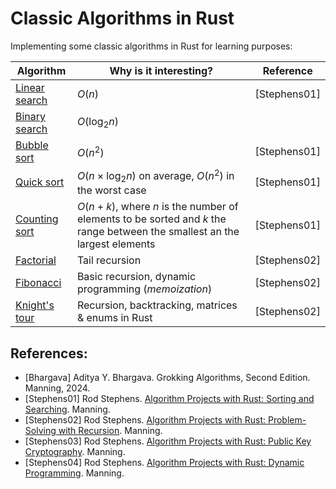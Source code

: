# Classic Algorithms in Rust

Implementing some classic algorithms in Rust for learning purposes:

| Algorithm                                                                                                                                        | Why is it interesting?         |   Reference  |
|--------------------------------------------------------------------------------------------------------------------------------------------------|--------------------------------|--------------|
| [Linear search](https://github.com/rheradio/classic-algorithms-in-rust/blob/main/sort_and_search/src/search/linear_search.rs)                    | $O(n)$                         | [Stephens01] |
| [Binary search](https://github.com/rheradio/classic-algorithms-in-rust/blob/main/sort_and_search/src/search/binary_search.rs)                    | $O(\mathrm{log}_2 n)$          |            | [Selection sort](https://github.com/rheradio/classic-algorithms-in-rust/blob/main/sort_and_search/src/sort/selection_sort.rs)                    | $O(n^2)$                       |   [Stephens01] |        
| [Bubble sort](https://github.com/rheradio/classic-algorithms-in-rust/blob/main/sort_and_search/src/sort/bubble_sort.rs)                          | $O(n^2)$                       | [Stephens01] |
| [Quick sort](https://github.com/rheradio/classic-algorithms-in-rust/blob/main/sort_and_search/src/sort/quick_sort.rs)                            | $O(n \times \mathrm{log}_2 n)$ on average, $O(n^2)$ in the worst case | [Stephens01] |
| [Counting sort](https://github.com/rheradio/classic-algorithms-in-rust/blob/main/sort_and_search/src/sort/counting_sort.rs)                      | $O(n + k)$, where $n$ is the number of elements to be sorted and $k$ the range between the smallest an the largest elements | [Stephens01] |                  
| [Factorial](https://github.com/rheradio/classic-algorithms-in-rust/tree/main/recursion/src/factorial)                                             | Tail recursion                | [Stephens02] |                  
| [Fibonacci](https://github.com/rheradio/classic-algorithms-in-rust/tree/main/recursion/src/fibonacci)                                             | Basic recursion, dynamic programming (*memoization*) | [Stephens02] |                   
| [Knight's tour](https://github.com/rheradio/classic-algorithms-in-rust/blob/main/recursion/src/knights_tour/knights_tour.rs)                      | Recursion, backtracking, matrices & enums in Rust | [Stephens02] | 

## References: 

+ [Bhargava] Aditya Y. Bhargava. Grokking Algorithms, Second Edition. Manning, 2024.
+ [Stephens01] Rod Stephens. [Algorithm Projects with Rust: Sorting and Searching](https://www.manning.com/liveproject/sorting-and-searching-rust). Manning.
+ [Stephens02] Rod Stephens. [Algorithm Projects with Rust: Problem-Solving with Recursion](https://www.manning.com/liveproject/problem-solving-with-recursion-rust). Manning.
+ [Stephens03] Rod Stephens. [Algorithm Projects with Rust: Public Key Cryptography](https://www.manning.com/liveproject/public-key-cryptography-rust). Manning.
+ [Stephens04] Rod Stephens. [Algorithm Projects with Rust: Dynamic Programming](https://www.manning.com/liveproject/dynamic-programming-rust). Manning.
